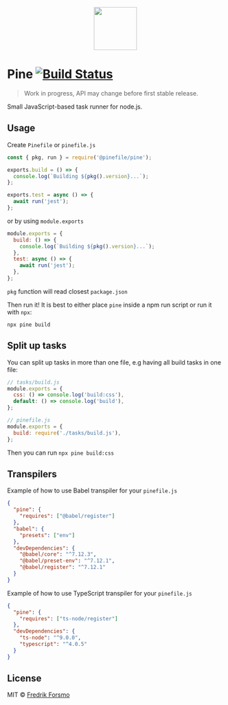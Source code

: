 <div align="center">
  <a href="https://github.com/pinefile/pine">
    <img src="https://avatars.githubusercontent.com/u/70938295?s=200&v=4" width="100px" height="100px" />
  </a>
</div>

# Pine [![Build Status](https://github.com/pinefile/pine/workflows/build/badge.svg)](https://github.com/pinefile/pine/actions)

> Work in progress, API may change before first stable release.

Small JavaScript-based task runner for node.js.

## Usage

Create `Pinefile` or `pinefile.js`

```js
const { pkg, run } = require('@pinefile/pine');

exports.build = () => {
  console.log(`Building ${pkg().version}...`);
};

exports.test = async () => {
  await run('jest');
};
```

or by using `module.exports`

```js
module.exports = {
  build: () => {
    console.log(`Building ${pkg().version}...`);
  },
  test: async () => {
    await run('jest');
  },
};
```

`pkg` function will read closest `package.json`

Then run it! It is best to either place `pine` inside a npm run script or run it with `npx`:

```
npx pine build
```

## Split up tasks

You can split up tasks in more than one file, e.g having all build tasks in one file:

```js
// tasks/build.js
module.exports = {
  css: () => console.log('build:css'),
  default: () => console.log('build'),
};

// pinefile.js
module.exports = {
  build: require('./tasks/build.js'),
};
```

Then you can run `npx pine build:css`

## Transpilers

Example of how to use Babel transpiler for your `pinefile.js`

```json
{
  "pine": {
    "requires": ["@babel/register"]
  },
  "babel": {
    "presets": ["env"]
  },
  "devDependencies": {
    "@babel/core": "^7.12.3",
    "@babel/preset-env": "^7.12.1",
    "@babel/register": "^7.12.1"
  }
}
```

Example of how to use TypeScript transpiler for your `pinefile.js`

```json
{
  "pine": {
    "requires": ["ts-node/register"]
  },
  "devDependencies": {
    "ts-node": "^9.0.0",
    "typescript": "^4.0.5"
  }
}
```

## License

MIT © [Fredrik Forsmo](https://github.com/frozzare)

